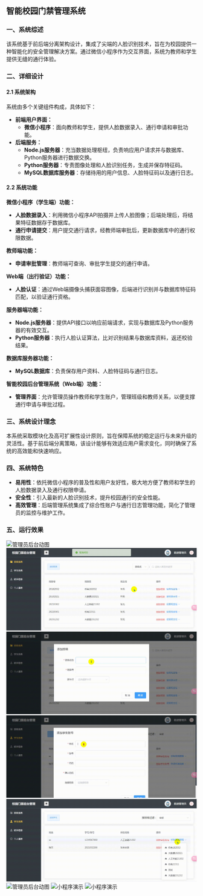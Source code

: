 #

## 智能校园门禁管理系统

### 一、系统综述

该系统基于前后端分离架构设计，集成了尖端的人脸识别技术，旨在为校园提供一种智能化的安全管理解决方案。通过微信小程序作为交互界面，系统为教师和学生提供无缝的通行体验。

### 二、详细设计

#### 2.1 系统架构

系统由多个关键组件构成，具体如下：

- **前端用户界面：**
  - **微信小程序**：面向教师和学生，提供人脸数据录入、通行申请和审批功能。
- **后端服务：**
  - **Node.js服务器**：充当数据处理枢纽，负责响应用户请求并与数据库、Python服务器进行数据交换。
  - **Python服务器**：专责图像处理和人脸识别任务，生成并保存特征码。
  - **MySQL数据库服务器**：存储待用的用户信息、人脸特征码以及通行日志。

#### 2.2 系统功能

**微信小程序（学生端）功能：**

- **人脸数据录入**：利用微信小程序API拍摄并上传人脸图像；后端处理后，将结果特征数据存于数据库。
- **通行申请提交**：用户提交通行请求，经教师端审批后，更新数据库中的通行权限数据。

**教师端功能：**

- **申请审批管理**：教师端可查询、审批学生提交的通行申请。

**Web端（出行验证）功能：**

- **人脸认证**：通过Web端摄像头捕获面容图像，后端进行识别并与数据库特征码匹配，以验证通行资格。

**服务器端功能：**

- **Node.js服务器**：提供API接口以响应前端请求，实现与数据库及Python服务器的有效交互。
- **Python服务器**：执行人脸认证算法，比对识别结果与数据库资料，返还校验结果。

**数据库服务器功能：**

- **MySQL数据库**：负责保存用户资料、人脸特征码与通行日志。

**智能校园后台管理系统（Web端）功能：**

- **管理界面**：允许管理员操作教师和学生账户，管理班级和教师关系，以便支撑通行申请与审批过程。

### 三、系统设计理念

本系统采取模块化及高可扩展性设计原则，旨在保障系统的稳定运行与未来升级的灵活性。基于前后端分离策略，该设计能够有效适应用户需求变化，同时确保了系统的高效能和快速响应。

### 四、系统特色

- **易用性**：依托微信小程序的普及性和用户友好性，极大地方便了教师和学生的人脸数据录入及通行权限申请。
- **安全性**：引入最新的人脸识别技术，提升校园通行的安全性能。
- **高效管理**：后端管理系统集成了综合性账户与通行日志管理功能，简化了管理员的监控与维护工作。

### 五、运行效果

![管理员后台动图](./images/Video_2024-03-08_200357.gif "管理员后台演示")
![管理员后台动图](./images/Video_2024-03-08_200527.gif "管理员后台演示")
![管理员后台动图](./images/Video_2024-03-08_200607.gif "管理员后台演示")
![管理员后台动图](./images/Video_2024-03-08_200725.gif "管理员后台演示")
![管理员后台动图](./images/Video_2024-03-08_200806.gif "管理员后台演示")
![管理员后台动图](./images/Video_2024-03-08_200925.gif "管理员后台演示")
![小程序演示](./images/Video_2024-03-08_201902.gif "小程序演示")
![小程序演示](./images/Video_2024-03-08_203223.gif "小程序演示")
